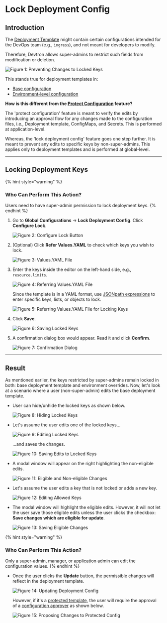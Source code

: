 # Lock Deployment Config

## Introduction

The [Deployment Template](../../reference/glossary.md#base-deployment-template) might contain certain configurations intended for the DevOps team (e.g., `ingress`), and not meant for developers to modify. 

Therefore, Devtron allows super-admins to restrict such fields from modification or deletion.

![Figure 1: Preventing Changes to Locked Keys](https://devtron-public-asset.s3.us-east-2.amazonaws.com/images/global-configurations/lock-dt/not-eligible-changes.jpg)

This stands true for deployment templates in:
* [Base configuration](../../user-guide/creating-application/deployment-template.md)
* [Environment-level configuration](../../user-guide/creating-application/environment-overrides.md)

**How is this different from the [Protect Configuration](../../user-guide/creating-application/config-approval.md) feature?**

The 'protect configuration' feature is meant to verify the edits by introducing an approval flow for any changes made to the configuration files, i.e., Deployment template, ConfigMaps, and Secrets. This is performed at application-level.

Whereas, the 'lock deployment config' feature goes one step further. It is meant to prevent any edits to specific keys by non-super-admins. This applies only to deployment templates and is performed at global-level.

---

## Locking Deployment Keys

{% hint style="warning" %}
### Who Can Perform This Action?
Users need to have super-admin permission to lock deployment keys.
{% endhint %}

1. Go to **Global Configurations** → **Lock Deployment Config**. Click **Configure Lock**.

    ![Figure 2: Configure Lock Button](https://devtron-public-asset.s3.us-east-2.amazonaws.com/images/global-configurations/lock-dt/lock-deployment-config.jpg)

2. (Optional) Click **Refer Values.YAML** to check which keys you wish to lock.

    ![Figure 3: Values.YAML File](https://devtron-public-asset.s3.us-east-2.amazonaws.com/images/global-configurations/lock-dt/values-yaml.jpg)

3. Enter the keys inside the editor on the left-hand side, e.g., `resource.limits`.

    ![Figure 4: Referring Values.YAML File](https://devtron-public-asset.s3.us-east-2.amazonaws.com/images/global-configurations/lock-dt/side-by-side.jpg)

    Since the template is in a YAML format, use <a href="https://goessner.net/articles/JsonPath/index.html" target="_blank">JSONpath expressions</a> to enter specific keys, lists, or objects to lock.

    ![Figure 5: Referring Values.YAML File for Locking Keys](https://devtron-public-asset.s3.us-east-2.amazonaws.com/images/global-configurations/lock-dt/autoscaling-lock.jpg)

4. Click **Save**. 

    ![Figure 6: Saving Locked Keys](https://devtron-public-asset.s3.us-east-2.amazonaws.com/images/global-configurations/lock-dt/saving-locked-keys.jpg)

5. A confirmation dialog box would appear. Read it and click **Confirm**.

    ![Figure 7: Confirmation Dialog](https://devtron-public-asset.s3.us-east-2.amazonaws.com/images/global-configurations/lock-dt/confirmation.jpg)

---

## Result

As mentioned earlier, the keys restricted by super-admins remain locked in both: base deployment template and environment overrides. Now, let's look at a scenario where a user (non-super-admin) edits the base deployment template.

* User can hide/unhide the locked keys as shown below.

    ![Figure 8: Hiding Locked Keys](https://devtron-public-asset.s3.us-east-2.amazonaws.com/images/global-configurations/lock-dt/hide-locked-keys.gif)

* Let's assume the user edits one of the locked keys...

    ![Figure 9: Editing Locked Keys](https://devtron-public-asset.s3.us-east-2.amazonaws.com/images/global-configurations/lock-dt/change-locked-values.gif)

    ...and saves the changes.

    ![Figure 10: Saving Edits to Locked Keys](https://devtron-public-asset.s3.us-east-2.amazonaws.com/images/global-configurations/lock-dt/changing-values.jpg)

* A modal window will appear on the right highlighting the non-eligible edits.

    ![Figure 11: Eligible and Non-eligible Changes](https://devtron-public-asset.s3.us-east-2.amazonaws.com/images/global-configurations/lock-dt/not-eligible-changes.jpg)

* Let's assume the user edits a key that is not locked or adds a new key.

    ![Figure 12: Editing Allowed Keys](https://devtron-public-asset.s3.us-east-2.amazonaws.com/images/global-configurations/lock-dt/changing-allowed-values.jpg)

* The modal window will highlight the eligible edits. However, it will not let the user save those eligible edits unless the user clicks the checkbox: **Save changes which are eligible for update**.

    ![Figure 13: Saving Eligible Changes](https://devtron-public-asset.s3.us-east-2.amazonaws.com/images/global-configurations/lock-dt/saving-allowed-changes.jpg)

{% hint style="warning" %}
### Who Can Perform This Action?
Only a super-admin, manager, or application admin can edit the configuration values. 
{% endhint %}

* Once the user clicks the **Update** button, the permissible changes will reflect in the deployment template. 

    ![Figure 14: Updating Deployment Config](https://devtron-public-asset.s3.us-east-2.amazonaws.com/images/global-configurations/lock-dt/updating-changes.jpg)

    However, if it's a [protected template](../../user-guide/creating-application/config-approval.md), the user will require the approval of a [configuration approver](./user-access.md#role-based-access-levels) as shown below.

    ![Figure 15: Proposing Changes to Protected Config](https://devtron-public-asset.s3.us-east-2.amazonaws.com/images/global-configurations/lock-dt/proposing-changes.jpg)

